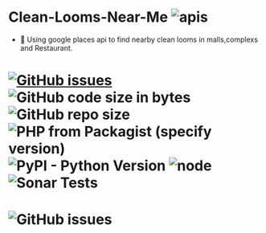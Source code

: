 # Clean-Looms-Near-Me ![apis](https://img.shields.io/badge/GOOGLE-Maps%20API-orange)
- 🚩 Using google places api to find nearby clean looms in malls,complexs and Restaurant.
# [![GitHub issues](https://img.shields.io/github/issues/bhavesh2699/clean-looms-near-me)](https://github.com/bhavesh2699/clean-looms-near-me/issues) ![GitHub code size in bytes](https://img.shields.io/github/languages/code-size/bhavesh2699/clean-looms-near-me) ![GitHub repo size](https://img.shields.io/github/repo-size/bhavesh2699/clean-looms-near-me)  ![PHP from Packagist (specify version)](https://img.shields.io/packagist/php-v/symfony/symfony/v2.8.0) ![PyPI - Python Version](https://img.shields.io/pypi/pyversions/Django) ![node](https://img.shields.io/node/v/passport?label=flask) ![Sonar Tests](https://img.shields.io/sonar/tests/org.ow2.petals:petals-se-ase?compact_message&failed_label=failed&passed_label=passed&server=http%3A%2F%2Fsonar.petalslink.com&skipped_label=skipped&sonarVersion=4.2)
# ![GitHub issues](https://img.shields.io/badge/DATABASE-MYSQL-red)

